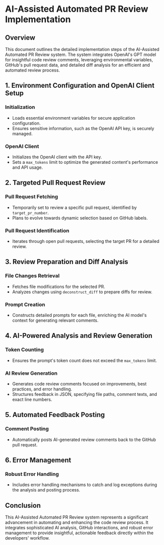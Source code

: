 # AI-Assisted Automated PR Review Implementation

## Overview

This document outlines the detailed implementation steps of the AI-Assisted Automated PR Review system. The system integrates OpenAI's GPT model for insightful code review comments, leveraging environmental variables, GitHub's pull request data, and detailed diff analysis for an efficient and automated review process.

## 1. Environment Configuration and OpenAI Client Setup

### Initialization
- Loads essential environment variables for secure application configuration.
- Ensures sensitive information, such as the OpenAI API key, is securely managed.

### OpenAI Client
- Initializes the OpenAI client with the API key.
- Sets a `max_tokens` limit to optimize the generated content's performance and API usage.

## 2. Targeted Pull Request Review

### Pull Request Fetching
- Temporarily set to review a specific pull request, identified by `target_pr_number`.
- Plans to evolve towards dynamic selection based on GitHub labels.

### Pull Request Identification
- Iterates through open pull requests, selecting the target PR for a detailed review.

## 3. Review Preparation and Diff Analysis

### File Changes Retrieval
- Fetches file modifications for the selected PR.
- Analyzes changes using `deconstruct_diff` to prepare diffs for review.

### Prompt Creation
- Constructs detailed prompts for each file, enriching the AI model's context for generating relevant comments.

## 4. AI-Powered Analysis and Review Generation

### Token Counting
- Ensures the prompt's token count does not exceed the `max_tokens` limit.

### AI Review Generation
- Generates code review comments focused on improvements, best practices, and error handling.
- Structures feedback in JSON, specifying file paths, comment texts, and exact line numbers.

## 5. Automated Feedback Posting

### Comment Posting
- Automatically posts AI-generated review comments back to the GitHub pull request.

## 6. Error Management

### Robust Error Handling
- Includes error handling mechanisms to catch and log exceptions during the analysis and posting process.

## Conclusion

This AI-Assisted Automated PR Review system represents a significant advancement in automating and enhancing the code review process. It integrates sophisticated AI analysis, GitHub interactions, and robust error management to provide insightful, actionable feedback directly within the developers' workflow.
